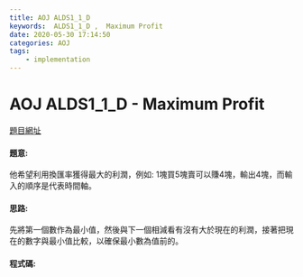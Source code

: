 ```yaml
---
title: AOJ ALDS1_1_D
keywords:  ALDS1_1_D ,  Maximum Profit
date: 2020-05-30 17:14:50
categories: AOJ
tags:
    - implementation
---
```

# AOJ ALDS1_1_D - Maximum Profit
[題目網址](https://onlinejudge.u-aizu.ac.jp/courses/lesson/1/ALDS1/1/ALDS1_1_D)

#### 題意:
他希望利用換匯率獲得最大的利潤，例如: 1塊買5塊賣可以賺4塊，輸出4塊，而輸入的順序是代表時間軸。
<!-- more -->
#### 思路:
先將第一個數作為最小值，然後與下一個相減看有沒有大於現在的利潤，接著把現在的數字與最小值比較，以確保最小數為值前的。

#### 程式碼:
<script src="https://gist.github.com/Daviswww/b456634867aba083d9230d0180c34acc.js"></script>